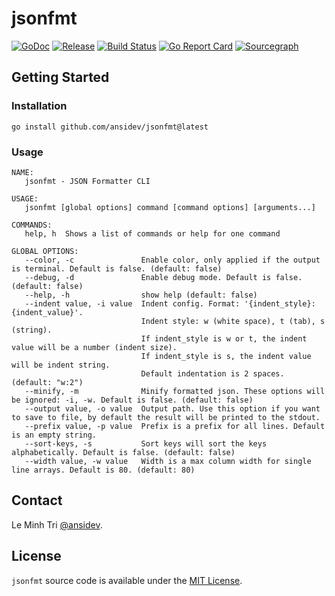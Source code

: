 # jsonfmt

[![GoDoc](https://pkg.go.dev/badge/github.com/ansidev/jsonfmt?status.svg)](https://pkg.go.dev/github.com/ansidev/jsonfmt?tab=doc)
[![Release](https://img.shields.io/github/release/ansidev/jsonfmt.svg)](https://github.com/ansidev/jsonfmt/releases)
[![Build Status](https://github.com/ansidev/jsonfmt/workflows/Main/badge.svg?branch=main)](https://github.com/ansidev/jsonfmt/actions?query=branch%3Amain)
[![Go Report Card](https://goreportcard.com/badge/github.com/ansidev/jsonfmt)](https://goreportcard.com/report/github.com/ansidev/jsonfmt)
[![Sourcegraph](https://sourcegraph.com/github.com/ansidev/jsonfmt/-/badge.svg)](https://sourcegraph.com/github.com/ansidev/jsonfmt?badge)

## Getting Started
### Installation

```
go install github.com/ansidev/jsonfmt@latest
```

### Usage

```
NAME:
   jsonfmt - JSON Formatter CLI

USAGE:
   jsonfmt [global options] command [command options] [arguments...]

COMMANDS:
   help, h  Shows a list of commands or help for one command

GLOBAL OPTIONS:
   --color, -c               Enable color, only applied if the output is terminal. Default is false. (default: false)
   --debug, -d               Enable debug mode. Default is false. (default: false)
   --help, -h                show help (default: false)
   --indent value, -i value  Indent config. Format: '{indent_style}:{indent_value}'.
                             Indent style: w (white space), t (tab), s (string).
                             If indent_style is w or t, the indent value will be a number (indent size).
                             If indent_style is s, the indent value will be indent string.
                             Default indentation is 2 spaces. (default: "w:2")
   --minify, -m              Minify formatted json. These options will be ignored: -i, -w. Default is false. (default: false)
   --output value, -o value  Output path. Use this option if you want to save to file, by default the result will be printed to the stdout.
   --prefix value, -p value  Prefix is a prefix for all lines. Default is an empty string.
   --sort-keys, -s           Sort keys will sort the keys alphabetically. Default is false. (default: false)
   --width value, -w value   Width is a max column width for single line arrays. Default is 80. (default: 80)
```

## Contact

Le Minh Tri [@ansidev](https://ansidev.xyz/about).

## License

`jsonfmt` source code is available under the [MIT License](/LICENSE).